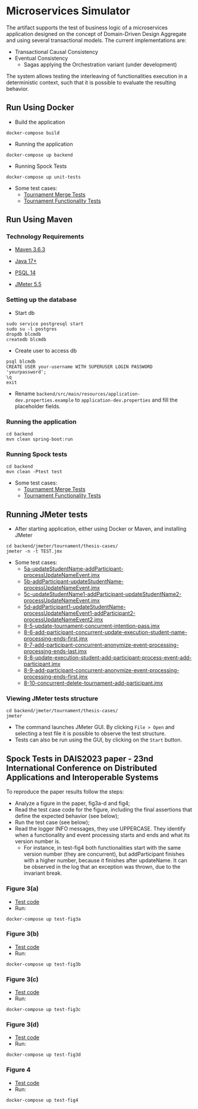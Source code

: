 # Microservices Simulator

The artifact supports the test of business logic of a microservices application designed on the concept of Domain-Driven Design Aggregate and using several transactional models. The current implementations are: 

* Transactional Causal Consistency
* Eventual Consistency
  * Sagas applying the Orchestration variant (under development)

The system allows testing the interleaving of functionalities execution in a deterministic context, such that it is possible to evaluate the resulting behavior.

## Run Using Docker

* Build the application
```
docker-compose build
```

* Running the application
```
docker-compose up backend
```

* Running Spock Tests
```
docker-compose up unit-tests
```

* Some test cases:
  * [Tournament Merge Tests](backend/src/test/groovy/pt/ulisboa/tecnico/socialsoftware/blcm/aggregate/tournament/MergeUnitTest.groovy)
  * [Tournament Functionality Tests](backend/src/test/groovy/pt/ulisboa/tecnico/socialsoftware/blcm/functionality/TournamentFunctionalityTest.groovy)


## Run Using Maven

### Technology Requirements

- [Maven 3.6.3](https://archive.apache.org/dist/maven/maven-3/3.6.3/)

- [Java 17+](https://openjdk.org/projects/jdk/17/)

- [PSQL 14](https://www.postgresql.org/download/)

- [JMeter 5.5](https://jmeter.apache.org/download_jmeter.cgi)

### Setting up the database
* Start db
```
sudo service postgresql start
sudo su -l postgres
dropdb blcmdb
createdb blcmdb
```
* Create user to access db
```
psql blcmdb
CREATE USER your-username WITH SUPERUSER LOGIN PASSWORD 'yourpassword';
\q
exit
```
* Rename `backend/src/main/resources/application-dev.properties.example` to `application-dev.properties` and fill the placeholder fields.


### Running the application

```
cd backend
mvn clean spring-boot:run
```
### Running Spock tests

```
cd backend
mvn clean -Ptest test
```

* Some test cases:
  * [Tournament Merge Tests](backend/src/test/groovy/pt/ulisboa/tecnico/socialsoftware/blcm/aggregate/tournament/MergeUnitTest.groovy)
  * [Tournament Functionality Tests](backend/src/test/groovy/pt/ulisboa/tecnico/socialsoftware/blcm/functionality/TournamentFunctionalityTest.groovy)

## Running JMeter tests

* After starting application, either using Docker or Maven, and installing JMeter

```
cd backend/jmeter/tournament/thesis-cases/
jmeter -n -t TEST.jmx
```

* Some test cases:
  * [5a-updateStudentName-addParticipant-processUpdateNameEvent.jmx](backend/jmeter/tournament/thesis-cases/5a-updateStudentName-addParticipant-processUpdateNameEvent.jmx)
  * [5b-addParticipant-updateStudentName-processUpdateNameEvent.jmx](backend/jmeter/tournament/thesis-cases/5b-addParticipant-updateStudentName-processUpdateNameEvent.jmx)
  * [5c-updateStudentName1-addParticipant-updateStudentName2-processUpdateNameEvent.jmx](backend/jmeter/tournament/thesis-cases/5c-updateStudentName1-addParticipant-updateStudentName2-processUpdateNameEvent.jmx)
  * [5d-addParticipant1-updateStudentName-processUpdateNameEvent1-addParticipant2-processUpdateNameEvent2.jmx](backend/jmeter/tournament/thesis-cases/5d-addParticipant1-updateStudentName-processUpdateNameEvent1-addParticipant2-processUpdateNameEvent2.jmx)
  * [8-5-update-tournament-concurrent-intention-pass.jmx](backend/jmeter/tournament/thesis-cases/8-5-update-tournament-concurrent-intention-pass.jmx)
  * [8-6-add-participant-concurrent-update-execution-student-name-processing-ends-first.jmx](backend/jmeter/tournament/thesis-cases/8-6-add-participant-concurrent-update-execution-student-name-processing-ends-first.jmx)
  * [8-7-add-participant-concurrent-anonymize-event-processing-processing-ends-last.jmx](backend/jmeter/tournament/thesis-cases/8-7-add-participant-concurrent-anonymize-event-processing-processing-ends-last.jmx)
  * [8-8-update-execution-student-add-participant-process-event-add-participant.jmx](backend/jmeter/tournament/thesis-cases/8-8-update-execution-student-add-participant-process-event-add-participant.jmx) 
  * [8-9-add-participant-concurrent-anonymize-event-processing-processing-ends-first.jmx](backend/jmeter/tournament/thesis-cases/8-9-add-participant-concurrent-anonymize-event-processing-processing-ends-first.jmx)
  * [8-10-concurrent-delete-tournament-add-participant.jmx](backend/jmeter/tournament/thesis-cases/8-10-concurrent-delete-tournament-add-participant.jmx)
### Viewing JMeter tests structure

```
cd backend/jmeter/tournament/thesis-cases/
jmeter
```
* The command launches JMeter GUI. By clicking `File > Open` and selecting a test file it is possible to observe the test structure.
* Tests can also be run using the GUI, by clicking on the `Start` button.

##  Spock Tests in DAIS2023 paper - 23nd International Conference on Distributed Applications and Interoperable Systems

To reproduce the paper results follow the steps:

* Analyze a figure in the paper, fig3a-d and fig4;
* Read the test case code for the figure, including the final assertions that define the expected behavior (see below);
* Run the test case (see below);
* Read the logger INFO messages, they use UPPERCASE. They identify when a functionality and event processing starts and ends and what its version number is. 
  * For instance, in test-fig4 both functionalities start with the same version number (they are concurrent), but addParticipant finishes with a higher number, because it finishes after updateName. It can be observed in the log that an exception was thrown, due to the invariant break.


### Figure 3(a)
* [Test code](https://github.com/socialsoftware/business-logic-consistency-models/blob/8dcfbc6ce824ae5e506521bde4c63322f47c6e00/backend/src/test/groovy/pt/ulisboa/tecnico/socialsoftware/blcm/functionality/TournamentFunctionalityTest.groovy#L142-L157) 
* Run:
```
docker-compose up test-fig3a
```

### Figure 3(b)
* [Test code](https://github.com/socialsoftware/business-logic-consistency-models/blob/8dcfbc6ce824ae5e506521bde4c63322f47c6e00/backend/src/test/groovy/pt/ulisboa/tecnico/socialsoftware/blcm/functionality/TournamentFunctionalityTest.groovy#L159-L176)
* Run: 
```
docker-compose up test-fig3b
```

### Figure 3(c)
* [Test code](https://github.com/socialsoftware/business-logic-consistency-models/blob/8dcfbc6ce824ae5e506521bde4c63322f47c6e00/backend/src/test/groovy/pt/ulisboa/tecnico/socialsoftware/blcm/functionality/TournamentFunctionalityTest.groovy#L178-L197)
* Run: 
```
docker-compose up test-fig3c
```

### Figure 3(d)
* [Test code](https://github.com/socialsoftware/business-logic-consistency-models/blob/8dcfbc6ce824ae5e506521bde4c63322f47c6e00/backend/src/test/groovy/pt/ulisboa/tecnico/socialsoftware/blcm/functionality/TournamentFunctionalityTest.groovy#L199-L220)
* Run: 
```
docker-compose up test-fig3d
```

### Figure 4
* [Test code](https://github.com/socialsoftware/business-logic-consistency-models/blob/8dcfbc6ce824ae5e506521bde4c63322f47c6e00/backend/src/test/groovy/pt/ulisboa/tecnico/socialsoftware/blcm/functionality/TournamentFunctionalityTest.groovy#L302-L332)
* Run: 
```
docker-compose up test-fig4
```
